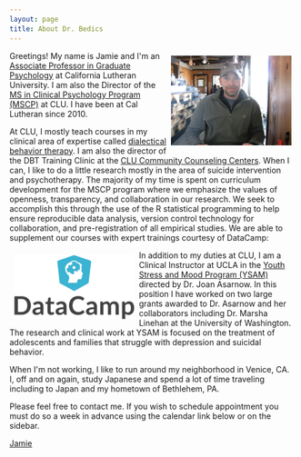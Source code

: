 ```yaml
---
layout: page
title: About Dr. Bedics
---
```



<center>
<img src="https://raw.githubusercontent.com/CLU-MSCP/bedics/master/public/jamie2.jpg" alt="Jamie" align="right" style="width: 42%; height: 42%; margin:8px">
</center> 

Greetings! My name is Jamie and I'm an [Associate Professor in Graduate Psychology](https://www.callutheran.edu/faculty/profile.html?id=jbedics) at California Lutheran University. I am also the Director of the [MS in Clinical Psychology Program (MSCP)](https://www.callutheran.edu/academics/graduate/ms-clinical-psychology/) at CLU. I have been at Cal Lutheran since 2010. 

At CLU, I mostly teach courses in my clinical area of expertise called [dialectical behavior therapy](https://www.callutheran.edu/academics/graduate/psyd-clinical-psychology/dbt.html).  I am also the director of the DBT Training Clinic at the [CLU Community Counseling Centers](http://www.clucounseling.org/services/dbt.html). When I can, I like to do a little research mostly in the area of suicide intervention and psychotherapy. The majority of my time is spent on curriculum development for the MSCP program where we emphasize the values of openness, transparency, and collaboration in our research.  We seek to accomplish this through the use of the R statistical programming to help ensure reproducible data analysis, version control technology for collaboration, and pre-registration of all empirical studies. We are able to supplement our courses with expert trainings courtesy of DataCamp: 

<center>
<img src="https://raw.githubusercontent.com/CLU-MSCP/bedics/master/public/datacamp.png" alt="DC" align="left" style="width: 42%; height: 42%; margin:8px">
</center>    

In addition to my duties at CLU, I am a Clinical Instructor at UCLA in the [Youth Stress and Mood Program (YSAM)](http://www2.semel.ucla.edu/youth-stress) directed by Dr. Joan Asarnow. In this position I have worked on two large grants awarded to Dr. Asarnow and her collaborators including Dr. Marsha Linehan at the University of Washington. The research and clinical work at YSAM is focused on the treatment of adolescents and families that struggle with depression and suicidal behavior.

When I'm not working, I like to run around my neighborhood in Venice, CA.  I, off and on again, study Japanese and spend a lot of time traveling including to Japan and my hometown of Bethlehem, PA.  

Please feel free to contact me.  If you wish to schedule appointment you must do so a week in advance using the calendar link below or on the sidebar.

[Jamie](https://www.callutheran.edu/faculty/profile.html?id=jbedics) &nbsp;
  <a href="https://github.com/jdbedics" target="_blank" style="color:#4446af;"><i class="fa fa-github" style="font-size:1em"></i></a> &nbsp; 
  <a href="https://osf.io/h48c6/" target="_blank" style="color:#4446af;"><i class="ai ai-osf-square ai-3x" style="font-size:1em"></i></a> &nbsp; 
  <a href="mailto:jbedics@callutheran.edu" target="_blank" style="color:#4446af;"><i class="fa fa-envelope" style="font-size:1em"></i></a> &nbsp;
  <a href="https://www.facebook.com/clumscp/" target="_blank" style="color:#4446af;"><i class="fa fa-facebook"></i></a> &nbsp;
  <a href="https://speakerdeck.com/jdbedics" target="_blank" style="color:#4446af;"><i class="fa fa-file-powerpoint-o" aria-hidden="true"></i></a> &nbsp;
  <a href="https://jamiebedics.youcanbook.me/" target="_blank" style="color:#4446af;"><i class="fa fa-calendar" style="font-size:1em"></i></a>
